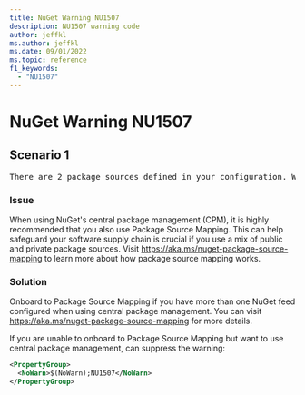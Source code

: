 ```yaml
---
title: NuGet Warning NU1507
description: NU1507 warning code
author: jeffkl
ms.author: jeffkl
ms.date: 09/01/2022
ms.topic: reference
f1_keywords: 
  - "NU1507"
---
```


# NuGet Warning NU1507

## Scenario 1

<pre>There are 2 package sources defined in your configuration. When using central package management, please map your package sources with package source mapping (https://aka.ms/nuget-package-source-mapping) or specify a single package source. The following sources are defined: https://api.nuget.org/v3/index.json,  https://contoso.myget.org/F/development/.</pre>

### Issue

When using NuGet's central package management (CPM), it is highly recommended that you also use Package Source Mapping.  This can help safeguard your software supply chain is crucial if you use a mix of public and private package sources.  Visit https://aka.ms/nuget-package-source-mapping to learn more about how package source mapping works.

### Solution

Onboard to Package Source Mapping if you have more than one NuGet feed configured when using central package management.  You can visit https://aka.ms/nuget-package-source-mapping for more details.

If you are unable to onboard to Package Source Mapping but want to use central package management, can suppress the warning:

```xml
<PropertyGroup>
  <NoWarn>$(NoWarn);NU1507</NoWarn>
</PropertyGroup>
```
